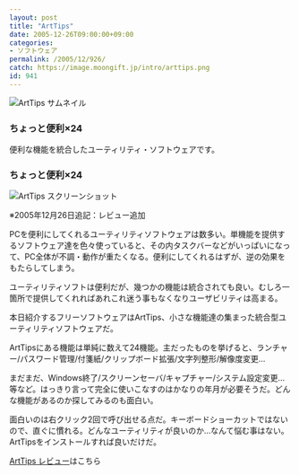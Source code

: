 ```yaml
---
layout: post
title: "ArtTips"
date: 2005-12-26T09:00:00+09:00
categories:
- ソフトウェア
permalink: /2005/12/926/
catch: https://image.moongift.jp/intro/arttips.png
id: 941
---
```

 ![ArtTips サムネイル](https://image.moongift.jp/intro/arttips.t.png "ArtTips サムネイル")
  

### ちょっと便利×24
  
便利な機能を統合したユーティリティ・ソフトウェアです。  
<!--more-->  

### ちょっと便利×24
  

![ArtTips スクリーンショット](https://image.moongift.jp/intro/arttips.png "ArtTips スクリーンショット")

  

※2005年12月26日追記：レビュー追加

  

PCを便利にしてくれるユーティリティソフトウェアは数多い。単機能を提供するソフトウェア達を色々使っていると、その内タスクバーなどがいっぱいになって、PC全体が不調・動作が重たくなる。便利にしてくれるはずが、逆の効果をもたらしてしまう。

  

ユーティリティソフトは便利だが、幾つかの機能は統合されても良い。むしろ一箇所で提供してくれればあれこれ迷う事もなくなりユーザビリティは高まる。

  

本日紹介するフリーソフトウェアはArtTips、小さな機能達の集まった統合型ユーティリティソフトウェアだ。

  

ArtTipsにある機能は単純に数えて24機能。主だったものを挙げると、ランチャー/パスワード管理/付箋紙/クリップボード拡張/文字列整形/解像度変更…

  

まだまだ、Windows終了/スクリーンセーバ/キャプチャー/システム設定変更…等など。はっきり言って完全に使いこなすのはかなりの年月が必要そうだ。どんな機能があるのか探してみるのも面白い。

  

面白いのは右クリック2回で呼び出せる点だ。キーボードショーカットではないので、直ぐに慣れる。どんなユーティリティが良いのか…なんて悩む事はない。ArtTipsをインストールすれば良いだけだ。

  

[ArtTips レビュー](http://fw.moongift.jp/review/i-948.html)はこちら

